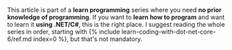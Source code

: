 This article is part of a **learn programming** series where you need **no prior knowledge of programming**.
If you want to **learn how to program** and want to learn it **using .NET/C#**, this is the right place.
I suggest reading the whole series in order, starting with {% include learn-coding-with-dot-net-core-6/ref.md index=0 %}, but that's not mandatory.
